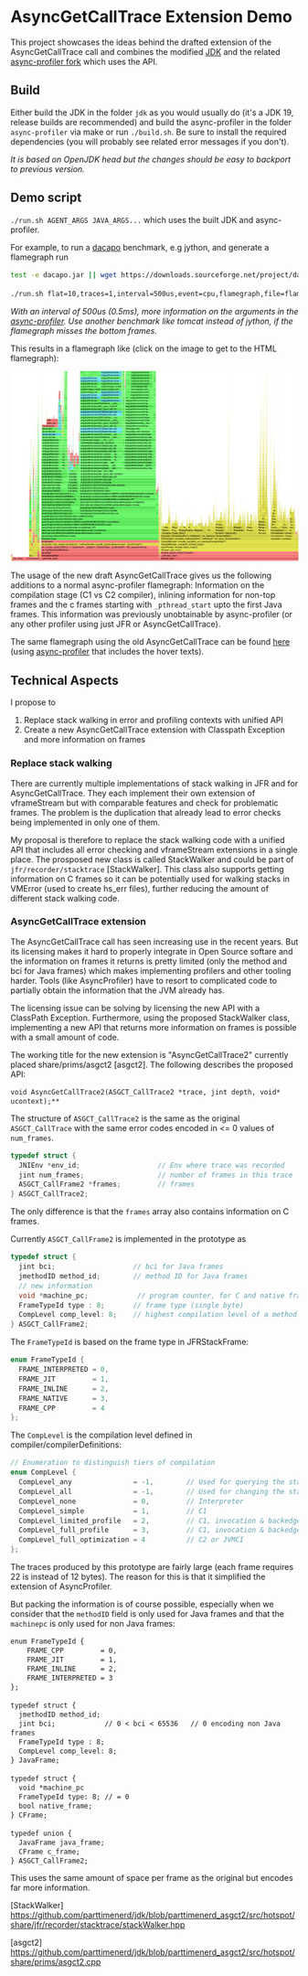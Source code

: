 # AsyncGetCallTrace Extension Demo

This project showcases the ideas behind the drafted extension of the AsyncGetCallTrace
call and combines the modified [JDK](https://github.com/parttimenerd/jdk/tree/parttimenerd_asgct2)
and the related [async-profiler fork](https://github.com/SAP/async-profiler/tree/parttimenerd_asgct2)
which uses the API.

## Build

Either build the JDK in the folder `jdk` as you would usually do
(it's a JDK 19, release builds are recommended) 
and build the async-profiler in the folder 
`async-profiler` via make or run `./build.sh`.
Be sure to install the required dependencies (you will probably
see related error messages if you don't).

*It is based on OpenJDK head but the changes should be easy to backport to previous version.*

## Demo script

`./run.sh AGENT_ARGS JAVA_ARGS...` which uses the built JDK and async-profiler.

For example, to run a [dacapo](https://github.com/dacapobench/dacapobench) benchmark, e.g jython, and generate a flamegraph run

```sh
test -e dacapo.jar || wget https://downloads.sourceforge.net/project/dacapobench/9.12-bach-MR1/dacapo-9.12-MR1-bach.jar -O dacapo.jar

./run.sh flat=10,traces=1,interval=500us,event=cpu,flamegraph,file=flame.html -jar dacapo.jar jython
```
*With an interval of 500us (0.5ms), more information on the arguments in the [async-profiler](https://github.com/SAP/async-profiler/tree/parttimenerd_asgct2).
Use another benchmark like tomcat instead of jython, if the flamegraph misses the bottom frames.*

This results in a flamegraph like (click on the image to get to the HTML flamegraph):

[![Crop of the generated flamegraph for jython dacapo benchmark](img/jython.png)](https://htmlpreview.github.io/?https://github.com/parttimenerd/asgct2-demo/blob/main/img/jython.html)

The usage of the new draft AsyncGetCallTrace gives us the following additions to a normal
async-profiler flamegraph: Information on the compilation stage (C1 vs C2 compiler),
inlining information for non-top frames and the c frames starting with `_pthread_start`
upto the first Java frames. This information was previously unobtainable by async-profiler
(or any other profiler using just JFR or AsyncGetCallTrace).

The same flamegraph using the old AsyncGetCallTrace can be found [here](img/jython_old.png) 
(using [async-profiler](https://github.com/SAP/async-profiler/tree/distinguish_inlined_frames2)
that includes the hover texts).


## Technical Aspects 

I propose to

1. Replace stack walking in error and profiling contexts with unified API
2. Create a new AsyncGetCallTrace extension with Classpath Exception and more information on frames

### Replace stack walking

There are currently multiple implementations of stack walking in JFR and for AsyncGetCallTrace. 
They each implement their own extension of vframeStream but with comparable features
and check for problematic frames. The problem is the duplication that already lead to
error checks being implemented in only one of them. 

My proposal is therefore to replace the stack walking code with a unified API that
includes all error checking and vframeStream extensions in a single place.
The prosposed new class is called StackWalker and could be part of
`jfr/recorder/stacktrace` [StackWalker]. 
This class also supports getting information on C frames so it can be potentially
used for walking stacks in VMError (used to create hs_err files), further
reducing the amount of different stack walking code.

### AsyncGetCallTrace extension

The AsyncGetCallTrace call has seen increasing use in the recent years.
But its licensing makes it hard to properly integrate in Open Source
softare and the information on frames it returns is pretty limited 
(only the method and bci for Java frames) which makes implementing
profilers and other tooling harder. Tools (like AsyncProfiler)
have to resort to complicated code to partially obtain the information
that the JVM already has.

The licensing issue can be solving by licensing the new API with
a ClassPath Exception. Furthermore, using the proposed StackWalker
class, implementing a new API that returns more information on frames
is possible with a small amount of code.

The working title for the new extension is "AsyncGetCallTrace2" 
currently placed share/prims/asgct2 [asgct2].
The following describes the proposed API:

```
void AsyncGetCallTrace2(ASGCT_CallTrace2 *trace, jint depth, void* ucontext);**
```

The structure of `ASGCT_CallTrace2` is the same as the original
`ASGCT_CallTrace` with the same error codes encoded in <= 0
values of `num_frames`.

```cpp
typedef struct {
  JNIEnv *env_id;                   // Env where trace was recorded
  jint num_frames;                  // number of frames in this trace
  ASGCT_CallFrame2 *frames;         // frames
} ASGCT_CallTrace2;
```

The only difference is that the `frames` array also contains
information on C frames.

Currently `ASGCT_CallFrame2` is implemented in the prototype as

```cpp
typedef struct {
  jint bci;                   // bci for Java frames
  jmethodID method_id;        // method ID for Java frames
  // new information
  void *machine_pc;            // program counter, for C and native frames (frames of native methods)
  FrameTypeId type : 8;       // frame type (single byte)
  CompLevel comp_level: 8;    // highest compilation level of a method related to a Java frame (one byte)
} ASGCT_CallFrame2;
```

The `FrameTypeId` is based on the frame type in JFRStackFrame:

```cpp
enum FrameTypeId {
  FRAME_INTERPRETED = 0,
  FRAME_JIT         = 1,
  FRAME_INLINE      = 2,
  FRAME_NATIVE      = 3,
  FRAME_CPP         = 4
};
```

The `CompLevel` is the compilation level defined in compiler/compilerDefinitions:

```cpp
// Enumeration to distinguish tiers of compilation
enum CompLevel {
  CompLevel_any               = -1,        // Used for querying the state
  CompLevel_all               = -1,        // Used for changing the state
  CompLevel_none              = 0,         // Interpreter
  CompLevel_simple            = 1,         // C1
  CompLevel_limited_profile   = 2,         // C1, invocation & backedge counters
  CompLevel_full_profile      = 3,         // C1, invocation & backedge counters + mdo
  CompLevel_full_optimization = 4          // C2 or JVMCI
};
```

The traces produced by this prototype are fairly large
(each frame requires 22 is instead of 12 bytes). The reason
for this is that it simplified the extension of AsyncProfiler.

But packing the information is of course possible, especially
when we consider that the `methodID` field is only used for
Java frames and that the `machinepc` is only used for non Java frames:

```
enum FrameTypeId {
    FRAME_CPP         = 0,
    FRAME_JIT         = 1,
    FRAME_INLINE      = 2,
    FRAME_INTERPRETED = 3
};

typedef struct {         
  jmethodID method_id;
  jint bci;            // 0 < bci < 65536   // 0 encoding non Java frames
  FrameTypeId type : 8;
  CompLevel comp_level: 8;
} JavaFrame;

typedef struct {
  void *machine_pc
  FrameTypeId type: 8; // = 0
  bool native_frame;
} CFrame;

typedef union {
  JavaFrame java_frame;
  CFrame c_frame;
} ASGCT_CallFrame2;
```

This uses the same amount of space per frame as the original but encodes far more information.

[StackWalker] https://github.com/parttimenerd/jdk/blob/parttimenerd_asgct2/src/hotspot/share/jfr/recorder/stacktrace/stackWalker.hpp

[asgct2] https://github.com/parttimenerd/jdk/blob/parttimenerd_asgct2/src/hotspot/share/prims/asgct2.cpp
